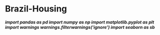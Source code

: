 # Brazil-Housing
***import pandas as pd
import numpy as np
import matplotlib.pyplot as plt
import warnings
warnings.filterwarnings('ignore')
import seaborn as sb***
